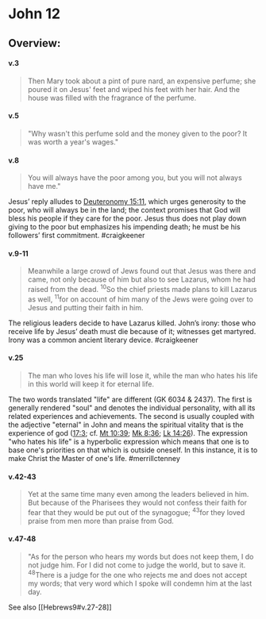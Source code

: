 # John 12

## Overview:


#### v.3
>Then Mary took about a pint of pure nard, an expensive perfume; she poured it on Jesus' feet and wiped his feet with her hair. And the house was filled with the fragrance of the perfume.

#### v.5
>"Why wasn't this perfume sold and the money given to the poor? It was worth a year's wages."

#### v.8
>You will always have the poor among you, but you will not always have me."

Jesus’ reply alludes to [Deuteronomy 15:11](Deut15#v.11), which urges generosity to the poor, who will always be in the land; the context promises that God will bless his people if they care for the poor. Jesus thus does not play down giving to the poor but emphasizes his impending death; he must be his followers’ first commitment.
#craigkeener 

#### v.9-11
>Meanwhile a large crowd of Jews found out that Jesus was there and came, not only because of him but also to see Lazarus, whom he had raised from the dead. <sup>10</sup>So the chief priests made plans to kill Lazarus as well, <sup>11</sup>for on account of him many of the Jews were going over to Jesus and putting their faith in him.

The religious leaders decide to have Lazarus killed. John’s irony: those who receive life by Jesus’ death must die because of it; witnesses get martyred. Irony was a common ancient literary device.
#craigkeener 

#### v.25
>The man who loves his life will lose it, while the man who hates his life in this world will keep it for eternal life.

The two words translated "life" are different (GK 6034 & 2437). The first is generally rendered "soul" and denotes the individual personality, with all its related experiences and achievements. The second is usually coupled with the adjective "eternal" in John and means the spiritual vitality that is the experience of god ([17:3](John17#v.3); cf. [Mt 10:39](Matthew10#v.39); [Mk 8:36](Mark8#v.36); [Lk 14:26](Luke14#v.26)). The expression "who hates his life" is a hyperbolic expression which means that one is to base one's priorities on that which is outside oneself. In this instance, it is to make Christ the Master of one's life.
#merrillctenney 
#### v.42-43
>Yet at the same time many even among the leaders believed in him. But because of the Pharisees they would not confess their faith for fear that they would be put out of the synagogue; <sup>43</sup>for they loved praise from men more than praise from God.

#### v.47-48
>"As for the person who hears my words but does not keep them, I do not judge him. For I did not come to judge the world, but to save it. <sup>48</sup>There is a judge for the one who rejects me and does not accept my words; that very word which I spoke will condemn him at the last day.

See also [[Hebrews9#v.27-28]]




